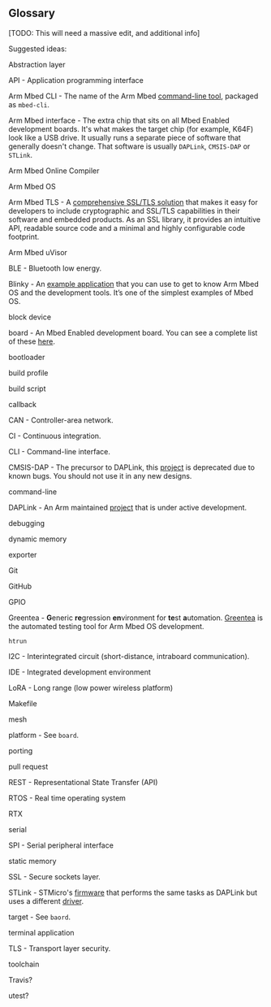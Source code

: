 ## Glossary

[TODO: This will need a massive edit, and additional info]

Suggested ideas:

Abstraction layer

API - Application programming interface

Arm Mbed CLI - The name of the Arm Mbed [command-line tool](cli.md), packaged as `mbed-cli`.

Arm Mbed interface - The extra chip that sits on all Mbed Enabled development boards. It's what makes the target chip (for example, K64F) look like a USB drive. It usually runs a separate piece of software that generally doesn't change. That software is usually `DAPLink`, `CMSIS-DAP` or `STLink`.

Arm Mbed Online Compiler

Arm Mbed OS

Arm Mbed TLS - A [comprehensive SSL/TLS solution](TLS.md) that makes it easy for developers to include cryptographic and SSL/TLS capabilities in their software and embedded products. As an SSL library, it provides an intuitive API, readable source code and a minimal and highly configurable code footprint.

Arm Mbed uVisor

BLE - Bluetooth low energy.

Blinky - An [example application](first_application.md) that you can use to get to know Arm Mbed OS and the development tools. It’s one of the simplest examples of Mbed OS.

block device

board - An Mbed Enabled development board. You can see a complete list of these [here](https://developer.mbed.org/platforms/).

bootloader

build profile

build script

callback

CAN - Controller-area network.

CI - Continuous integration.

CLI - Command-line interface. 

CMSIS-DAP - The precursor to DAPLink, this [project](https://github.com/mbedmicro/cmsis-dap) is deprecated due to known bugs. You should not use it in any new designs.

command-line

DAPLink - An Arm maintained [project](https://github.com/mbedmicro/DAPLink) that is under active development.

debugging

dynamic memory

exporter

Git

GitHub

GPIO

Greentea - **G**eneric **re**gression **en**vironment for **te**st **a**utomation. [Greentea](greentea.md) is the automated testing tool for Arm Mbed OS development.

`htrun`

I2C - Interintegrated circuit (short-distance, intraboard communication).

IDE - Integrated development environment

LoRA - Long range (low power wireless platform)

Makefile

mesh

platform - See `board`.

porting

pull request

REST - Representational State Transfer (API)

RTOS - Real time operating system

RTX

serial

SPI - Serial peripheral interface

static memory

SSL - Secure sockets layer.

STLink - STMicro's [firmware](http://www.st.com/content/st_com/en/products/embedded-software/development-tool-software/stsw-link007.html) that performs the same tasks as DAPLink but uses a different [driver](http://www.st.com/content/st_com/en/products/embedded-software/development-tool-software/stsw-link009.html).

target - See `baord`.

terminal application

TLS - Transport layer security.

toolchain

Travis?

utest?
